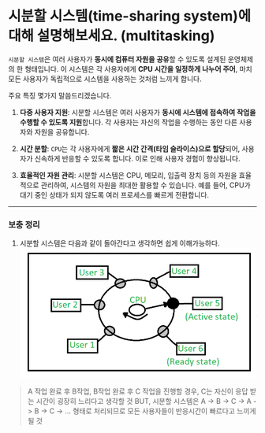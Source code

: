 # 시분할 시스템(time-sharing system)에 대해 설명해보세요. (multitasking)

`시분할 시스템`은 여러 사용자가 **동시에 컴퓨터 자원을 공유**할 수 있도록 설계된 운영체제의 한 형태입니다.
이 시스템은 각 사용자에게 **CPU 시간을 일정하게 나누어 주어**, 마치 모든 사용자가 독립적으로 시스템을 사용하는 것처럼 느끼게 합니다.

주요 특징 몇가지 말씀드리겠습니다.

1. **다중 사용자 지원**: 시분할 시스템은 여러 사용자가 **동시에 시스템에 접속하여 작업을 수행할 수 있도록 지원**합니다. 각 사용자는 자신의 작업을 수행하는 동안 다른 사용자와 자원을 공유합니다.

2. **시간 분할**: `CPU`는 각 사용자에게 **짧은 시간 간격(타임 슬라이스)으로 할당**되어, 사용자가 신속하게 반응할 수 있도록 합니다. 이로 인해 사용자 경험이 향상됩니다.

3. **효율적인 자원 관리**: 시분할 시스템은 CPU, 메모리, 입출력 장치 등의 자원을 효율적으로 관리하여, 시스템의 자원을 최대한 활용할 수 있습니다. 예를 들어, CPU가 대기 중인 상태가 되지 않도록 여러 프로세스를 빠르게 전환합니다.

___

### 보충 정리
1. 시분할 시스템은 다음과 같이 돌아간다고 생각하면 쉽게 이해가능하다.
![img.png](시분할.png)
> A 작업 완료 후 B작업, B작업 완료 후 C 작업을 진행할 경우, C는 자신이 응답 받는 시간이 굉장히 느리다고 생각할 것
  BUT, 시분할 시스템은 A -> B -> C -> A -> B -> C -> ... 형태로 처리되므로
  모든 사용자들이 반응시간이 빠르다고 느끼게 될 것